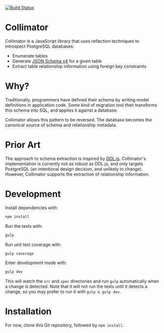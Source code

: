 [![Build Status](https://magnum.travis-ci.com/radify/collimator.svg?token=3HSekyeuSZHozsotHxz2&branch=master)](https://magnum.travis-ci.com/radify/collimator)

# Collimator

Collimator is a JavaScript library that uses reflection techniques to introspect PostgreSQL databases:

- Enumerate tables
- Generate [JSON Schema v4][jsonschema] for a given table
- Extract table relationship information using foreign key constraints

[jsonschema]: http://json-schema.org

# Why?

Traditionally, programmers have defined their schema by writing model definitions in application code. Some kind of migration tool then transforms this schema into SQL, and applies it against a database.

Collimator allows this pattern to be reversed. The database becomes the canonical source of schema and relationship metadata.

# Prior Art

The approach to schema extraction is inspired by [DDL.js][js-ddl]. Collimator's implementation is currently not as robust as DDL.js, and only targets PostgreSQL (an intentional design decision, and unlikely to change). However, Collimator supports the extraction of relationship information.

[js-ddl]: https://github.com/moll/js-ddl

# Development

Install dependencies with:

```bash
npm install
```

Run the tests with:

```bash
gulp
```

Run unit test coverage with:

```bash
gulp coverage
```

Enter development mode with:

```bash
gulp dev
```

This will watch the `src` and `spec` directories and run `gulp` automatically when a change is detected. Note that it will not run the tests until it detects a change, so you may prefer to run it with `gulp & gulp dev`.

# Installation

For now, clone this Git repository, followed by `npm install`.
